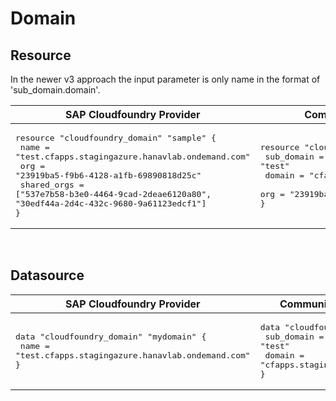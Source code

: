 # Domain


## Resource

In the newer v3 approach the input parameter is only name in the format of 'sub_domain.domain'.


|  SAP Cloudfoundry Provider |Community Cloudfoundry Provider |
| -- | -- |
|  <pre>resource "cloudfoundry_domain" "sample" {</br>  name  = "test.cfapps.stagingazure.hanavlab.ondemand.com"</br>  org         = "23919ba5-f9b6-4128-a1fb-69890818d25c"</br>  shared_orgs = ["537e7b58-b3e0-4464-9cad-2deae6120a80", "30edf44a-2d4c-432c-9680-9a61123edcf1"]</br>}</br></pre> |<pre>resource "cloudfoundry_domain" "sample" {</br>  sub_domain = "test"</br>  domain = "cfapps.stagingazure.hanavlab.ondemand.com"</br>  org         = "23919ba5-f9b6-4128-a1fb-69890818d25c"</br>}</br></pre> |

<br/>

## Datasource





|  SAP Cloudfoundry Provider | Community Cloudfoundry Provider  |
| -- | -- |
| <pre>data "cloudfoundry_domain" "mydomain" {</br>  name = "test.cfapps.stagingazure.hanavlab.ondemand.com"</br>}</br></pre>|<pre>data "cloudfoundry_domain" "mydomain" {</br>    sub_domain = "test"</br>    domain = "cfapps.stagingazure.hanavlab.ondemand.com"</br>}</br></pre> |  
